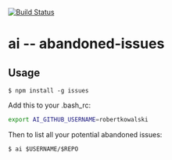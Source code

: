 [![Build Status](https://travis-ci.org/robertkowalski/ai.png?branch=master)](https://travis-ci.org/robertkowalski/ai)

# ai -- abandoned-issues

## Usage

```
$ npm install -g issues
```

Add this to your .bash_rc:

```bash
export AI_GITHUB_USERNAME=robertkowalski
```

Then to list all your potential abandoned issues:

```
$ ai $USERNAME/$REPO
```

